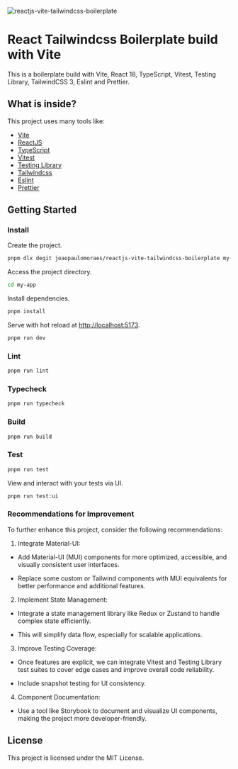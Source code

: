 ![reactjs-vite-tailwindcss-boilerplate](https://user-images.githubusercontent.com/16243531/217138979-b854309c-4742-4275-a705-f9fec5158217.jpg)

# React Tailwindcss Boilerplate build with Vite

This is a boilerplate build with Vite, React 18, TypeScript, Vitest, Testing Library, TailwindCSS 3, Eslint and Prettier.

## What is inside?

This project uses many tools like:

- [Vite](https://vitejs.dev)
- [ReactJS](https://reactjs.org)
- [TypeScript](https://www.typescriptlang.org)
- [Vitest](https://vitest.dev)
- [Testing Library](https://testing-library.com)
- [Tailwindcss](https://tailwindcss.com)
- [Eslint](https://eslint.org)
- [Prettier](https://prettier.io)

## Getting Started

### Install

Create the project.

```bash
pnpm dlx degit joaopaulomoraes/reactjs-vite-tailwindcss-boilerplate my-app
```

Access the project directory.

```bash
cd my-app
```

Install dependencies.

```bash
pnpm install
```

Serve with hot reload at <http://localhost:5173>.

```bash
pnpm run dev
```

### Lint

```bash
pnpm run lint
```

### Typecheck

```bash
pnpm run typecheck
```

### Build

```bash
pnpm run build
```

### Test

```bash
pnpm run test
```

View and interact with your tests via UI.

```bash
pnpm run test:ui
```

### Recommendations for Improvement

To further enhance this project, consider the following recommendations:

1. Integrate Material-UI:

  - Add Material-UI (MUI) components for more optimized, accessible, and visually consistent user interfaces.

  - Replace some custom or Tailwind components with MUI equivalents for better performance and additional features.

2. Implement State Management:

  - Integrate a state management library like Redux or Zustand to handle complex state efficiently.

  - This will simplify data flow, especially for scalable applications.

3. Improve Testing Coverage:

  - Once features are explicit, we can integrate Vitest and Testing Library test suites to cover edge cases and improve overall code reliability.

  - Include snapshot testing for UI consistency.

4. Component Documentation:

  - Use a tool like Storybook to document and visualize UI components, making the project more developer-friendly.



## License

This project is licensed under the MIT License.
